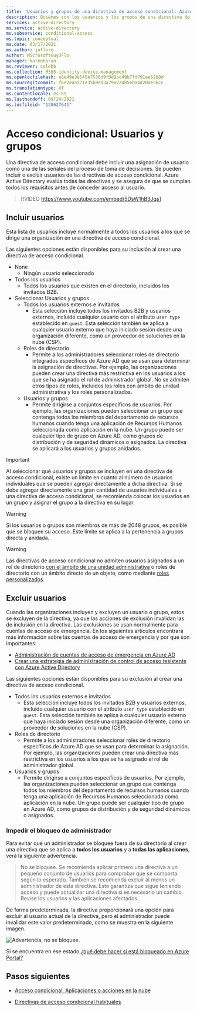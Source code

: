```yaml
---
title: 'Usuarios y grupos de una directiva de acceso condicional: Azure Active Directory'
description: Quiénes son los usuarios y los grupos de una directiva de acceso condicional de Azure AD
services: active-directory
ms.service: active-directory
ms.subservice: conditional-access
ms.topic: conceptual
ms.date: 03/17/2021
ms.author: joflore
author: MicrosoftGuyJFlo
manager: karenhoran
ms.reviewer: calebb
ms.collection: M365-identity-device-management
ms.openlocfilehash: e5e49e3e545e7536d9f0d9bc49b7fd791ea52b8d
ms.sourcegitcommit: f6e2ea5571e35b9ed3a79a22485eba4d20ae36cc
ms.translationtype: HT
ms.contentlocale: es-ES
ms.lasthandoff: 09/24/2021
ms.locfileid: "128627641"
---
```

# <a name="conditional-access-users-and-groups"></a>Acceso condicional: Usuarios y grupos

Una directiva de acceso condicional debe incluir una asignación de usuario como una de las señales del proceso de toma de decisiones. Se pueden incluir o excluir usuarios de las directivas de acceso condicional. Azure Active Directory evalúa todas las directivas y se asegura de que se cumplan todos los requisitos antes de conceder acceso al usuario. 

> [!VIDEO https://www.youtube.com/embed/5DsW1hB3Jqs]

## <a name="include-users"></a>Incluir usuarios

Esta lista de usuarios incluye normalmente a todos los usuarios a los que se dirige una organización en una directiva de acceso condicional. 

Las siguientes opciones están disponibles para su inclusión al crear una directiva de acceso condicional.

- None
   - Ningún usuario seleccionado
- Todos los usuarios
   - Todos los usuarios que existen en el directorio, incluidos los invitados B2B.
- Seleccionar Usuarios y grupos
   - Todos los usuarios externos e invitados
      - Esta selección incluye todos los invitados B2B y usuarios externos, incluido cualquier usuario con el atributo `user type` establecido en `guest`. Esta selección también se aplica a cualquier usuario externo que haya iniciado sesión desde una organización diferente, como un proveedor de soluciones en la nube (CSP). 
   - Roles de directorio
      - Permite a los administradores seleccionar roles de directorio integrados específicos de Azure AD que se usan para determinar la asignación de directivas. Por ejemplo, las organizaciones pueden crear una directiva más restrictiva en los usuarios a los que se ha asignado el rol de administrador global. No se admiten otros tipos de roles, incluidos los roles con ámbito de unidad administrativa y los roles personalizados.
   - Usuarios y grupos
      - Permite dirigirse a conjuntos específicos de usuarios. Por ejemplo, las organizaciones pueden seleccionar un grupo que contenga todos los miembros del departamento de recursos humanos cuando tenga una aplicación de Recursos Humanos seleccionada como aplicación en la nube. Un grupo puede ser cualquier tipo de grupo en Azure AD, como grupos de distribución y de seguridad dinámicos o asignados. La directiva se aplicará a los usuarios y grupos anidados.

> [!IMPORTANT]
> Al seleccionar qué usuarios y grupos se incluyen en una directiva de acceso condicional, existe un límite en cuanto al número de usuarios individuales que se pueden agregar directamente a dicha directiva. Si se debe agregar directamente una gran cantidad de usuarios individuales a una directiva de acceso condicional, se recomienda colocar los usuarios en un grupo y asignar el grupo a la directiva en su lugar.

> [!WARNING]
> Si los usuarios o grupos son miembros de más de 2048 grupos, es posible que se bloquee su acceso. Este límite se aplica a la pertenencia a grupos directa y anidada.

> [!WARNING]
> Las directivas de acceso condicional no admiten usuarios asignados a un rol de directorio [con el ámbito de una unidad administrativa](../roles/admin-units-assign-roles.md) o roles de directorio con un ámbito directo de un objeto, como mediante [roles personalizados](../roles/custom-create.md).

## <a name="exclude-users"></a>Excluir usuarios

Cuando las organizaciones incluyen y excluyen un usuario o grupo, estos se excluyen de la directiva, ya que las acciones de exclusión invalidan las de inclusión en la directiva. Las exclusiones se usan normalmente para cuentas de acceso de emergencia. En los siguientes artículos encontrará más información sobre las cuentas de acceso de emergencia y por qué son importantes: 

* [Administración de cuentas de acceso de emergencia en Azure AD](../roles/security-emergency-access.md)
* [Crear una estrategia de administración de control de acceso resistente con Azure Active Directory](../authentication/concept-resilient-controls.md)

Las siguientes opciones están disponibles para su exclusión al crear una directiva de acceso condicional.

- Todos los usuarios externos e invitados
   - Esta selección incluye todos los invitados B2B y usuarios externos, incluido cualquier usuario con el atributo `user type` establecido en `guest`. Esta selección también se aplica a cualquier usuario externo que haya iniciado sesión desde una organización diferente, como un proveedor de soluciones en la nube (CSP). 
- Roles de directorio
   - Permite a los administradores seleccionar roles de directorio específicos de Azure AD que se usan para determinar la asignación. Por ejemplo, las organizaciones pueden crear una directiva más restrictiva en los usuarios a los que se ha asignado el rol de administrador global.
- Usuarios y grupos
   - Permite dirigirse a conjuntos específicos de usuarios. Por ejemplo, las organizaciones pueden seleccionar un grupo que contenga todos los miembros del departamento de recursos humanos cuando tenga una aplicación de Recursos Humanos seleccionada como aplicación en la nube. Un grupo puede ser cualquier tipo de grupo en Azure AD, como grupos de distribución y de seguridad dinámicos o asignados.

### <a name="preventing-administrator-lockout"></a>Impedir el bloqueo de administrador

Para evitar que un administrador se bloquee fuera de su directorio al crear una directiva que se aplica a **todos los usuarios** y a **todas las aplicaciones**, verá la siguiente advertencia.

> No se bloquee. Se recomienda aplicar primero una directiva a un pequeño conjunto de usuarios para comprobar que se comporta según lo esperado. También se recomienda excluir al menos un administrador de esta directiva. Esto garantiza que sigue teniendo acceso y puede actualizar una directiva si es necesario un cambio. Revise los usuarios y las aplicaciones afectados.

De forma predeterminada, la directiva proporcionará una opción para excluir al usuario actual de la directiva, pero el administrador puede invalidar este valor predeterminado, como se muestra en la siguiente imagen. 

![Advertencia, no se bloquee.](./media/concept-conditional-access-users-groups/conditional-access-users-and-groups-lockout-warning.png)

Si se encuentra en ese estado,[¿qué debe hacer si está bloqueado en Azure Portal?](troubleshoot-conditional-access.md#what-to-do-if-you-are-locked-out-of-the-azure-portal)

## <a name="next-steps"></a>Pasos siguientes

- [Acceso condicional: Aplicaciones o acciones en la nube](concept-conditional-access-cloud-apps.md)

- [Directivas de acceso condicional habituales](concept-conditional-access-policy-common.md)
